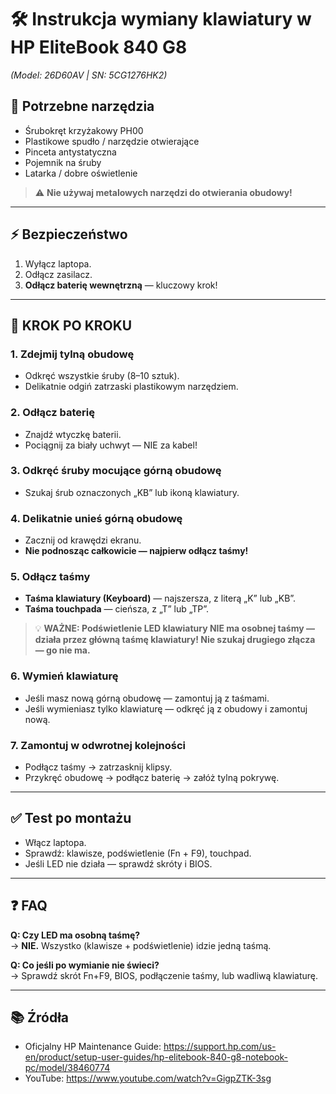 # 🛠️ Instrukcja wymiany klawiatury w HP EliteBook 840 G8  
*(Model: 26D60AV | SN: 5CG1276HK2)*

## 🧰 Potrzebne narzędzia

- Śrubokręt krzyżakowy PH00
- Plastikowe spudło / narzędzie otwierające
- Pinceta antystatyczna
- Pojemnik na śruby
- Latarka / dobre oświetlenie

> ⚠️ **Nie używaj metalowych narzędzi do otwierania obudowy!**

---

## ⚡ Bezpieczeństwo

1. Wyłącz laptopa.
2. Odłącz zasilacz.
3. **Odłącz baterię wewnętrzną** — kluczowy krok!

---

## 🔧 KROK PO KROKU

### 1. Zdejmij tylną obudowę
- Odkręć wszystkie śruby (8–10 sztuk).
- Delikatnie odgiń zatrzaski plastikowym narzędziem.

### 2. Odłącz baterię
- Znajdź wtyczkę baterii.
- Pociągnij za biały uchwyt — NIE za kabel!

### 3. Odkręć śruby mocujące górną obudowę
- Szukaj śrub oznaczonych „KB” lub ikoną klawiatury.

### 4. Delikatnie unieś górną obudowę
- Zacznij od krawędzi ekranu.
- **Nie podnosząc całkowicie — najpierw odłącz taśmy!**

### 5. Odłącz taśmy
- **Taśma klawiatury (Keyboard)** — najszersza, z literą „K” lub „KB”.
- **Taśma touchpada** — cieńsza, z „T” lub „TP”.

> 💡 **WAŻNE: Podświetlenie LED klawiatury NIE ma osobnej taśmy — działa przez główną taśmę klawiatury! Nie szukaj drugiego złącza — go nie ma.**

### 6. Wymień klawiaturę
- Jeśli masz nową górną obudowę — zamontuj ją z taśmami.
- Jeśli wymieniasz tylko klawiaturę — odkręć ją z obudowy i zamontuj nową.

### 7. Zamontuj w odwrotnej kolejności
- Podłącz taśmy → zatrzasknij klipsy.
- Przykręć obudowę → podłącz baterię → załóż tylną pokrywę.

---

## ✅ Test po montażu

- Włącz laptopa.
- Sprawdź: klawisze, podświetlenie (Fn + F9), touchpad.
- Jeśli LED nie działa — sprawdź skróty i BIOS.

---

## ❓ FAQ

**Q: Czy LED ma osobną taśmę?**  
→ **NIE.** Wszystko (klawisze + podświetlenie) idzie jedną taśmą.

**Q: Co jeśli po wymianie nie świeci?**  
→ Sprawdź skrót Fn+F9, BIOS, podłączenie taśmy, lub wadliwą klawiaturę.

---

## 📚 Źródła

- Oficjalny HP Maintenance Guide: https://support.hp.com/us-en/product/setup-user-guides/hp-elitebook-840-g8-notebook-pc/model/38460774
- YouTube: https://www.youtube.com/watch?v=GigpZTK-3sg

